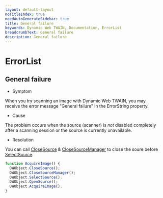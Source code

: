 ```yaml
---
layout: default-layout
noTitleIndex: true
needAutoGenerateSidebar: true
title: General failure
keywords: Dynamic Web TWAIN, Documentation, ErrorList
breadcrumbText: General failure
description: General failure
---
```


# ErrorList

## General failure

- Symptom

When you try scanning an image with Dynamic Web TWAIN, you may receive the error message "General failure" in the ErrorString property.

- Cause

The problem occurs when the source (scanner) is _not_ disabled completely after a scanning session or the source is currently unavailable.

- Resolution

You can call <a href="{{site.info}}api/WebTwain_Acquire.html#closesource" target="_blank">CloseSource</a> & <a href="{{site.info}}api/WebTwain_Acquire.html#closesourcemanager" target="_blank">CloseSourceManager</a> to close the soure before <a href="{{site.info}}api/WebTwain_Acquire.html#selectsource" target="_blank">SelectSource</a>.

```javascript
function AcquireImage() {
  DWObject.CloseSource();
  DWObject.CloseSourceManager();
  DWObject.SelectSource();
  DWObject.OpenSource();
  DWObject.AcquireImage();
}
```
